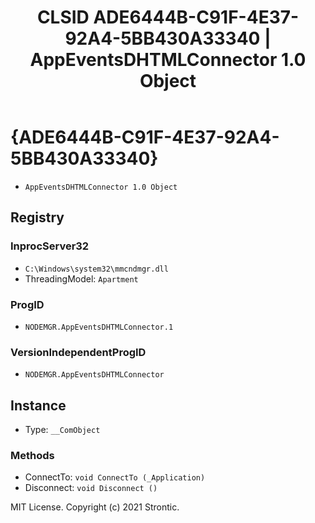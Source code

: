 ﻿---
title: "CLSID ADE6444B-C91F-4E37-92A4-5BB430A33340 | AppEventsDHTMLConnector 1.0 Object"
excerpt: What is COM-Object CLSID ADE6444B-C91F-4E37-92A4-5BB430A33340?
---

# {ADE6444B-C91F-4E37-92A4-5BB430A33340}

* `AppEventsDHTMLConnector 1.0 Object`

## Registry


### InprocServer32

* `C:\Windows\system32\mmcndmgr.dll`
* ThreadingModel: `Apartment`

### ProgID

* `NODEMGR.AppEventsDHTMLConnector.1`

### VersionIndependentProgID

* `NODEMGR.AppEventsDHTMLConnector`

## Instance

* Type: `__ComObject`

### Methods

* ConnectTo: `void ConnectTo (_Application)`
* Disconnect: `void Disconnect ()`

MIT License. Copyright (c) 2021 Strontic.


